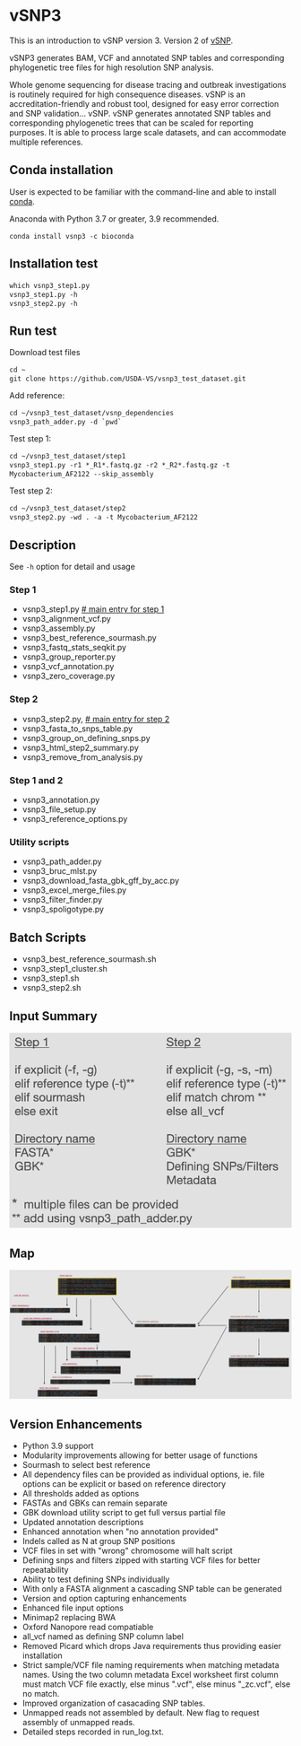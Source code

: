 # vSNP3

This is an introduction to vSNP version 3.  Version 2 of [vSNP](https://github.com/USDA-VS/vSNP). 

vSNP3 generates BAM, VCF and annotated SNP tables and corresponding phylogenetic tree files for high resolution SNP analysis.

Whole genome sequencing for disease tracing and outbreak investigations is routinely required for high consequence diseases.  vSNP is an accreditation-friendly and robust tool, designed for easy error correction and SNP validation... vSNP. vSNP generates annotated SNP tables and corresponding phylogenetic trees that can be scaled for reporting purposes.   It is able to process large scale datasets, and can accommodate multiple references.

## Conda installation

User is expected to be familiar with the command-line and able to install [conda](https://www.anaconda.com/products/individual).

Anaconda with Python 3.7 or greater, 3.9 recommended.

```
conda install vsnp3 -c bioconda
```

## Installation test
```
which vsnp3_step1.py
vsnp3_step1.py -h
vsnp3_step2.py -h
```

## Run test

Download test files
```
cd ~
git clone https://github.com/USDA-VS/vsnp3_test_dataset.git
```

Add reference:
```
cd ~/vsnp3_test_dataset/vsnp_dependencies
vsnp3_path_adder.py -d `pwd`
```

Test step 1:
```
cd ~/vsnp3_test_dataset/step1
vsnp3_step1.py -r1 *_R1*.fastq.gz -r2 *_R2*.fastq.gz -t Mycobacterium_AF2122 --skip_assembly
```

Test step 2:
```
cd ~/vsnp3_test_dataset/step2
vsnp3_step2.py -wd . -a -t Mycobacterium_AF2122
```

## Description

See `-h` option for detail and usage

### Step 1
- vsnp3_step1.py <u> # main entry for step 1</u>
- vsnp3_alignment_vcf.py
- vsnp3_assembly.py
- vsnp3_best_reference_sourmash.py
- vsnp3_fastq_stats_seqkit.py
- vsnp3_group_reporter.py
- vsnp3_vcf_annotation.py
- vsnp3_zero_coverage.py

### Step 2
- vsnp3_step2.py, <u># main entry for step 2</u>
- vsnp3_fasta_to_snps_table.py
- vsnp3_group_on_defining_snps.py
- vsnp3_html_step2_summary.py
- vsnp3_remove_from_analysis.py

### Step 1 and 2
- vsnp3_annotation.py
- vsnp3_file_setup.py
- vsnp3_reference_options.py

### Utility scripts
- vsnp3_path_adder.py
- vsnp3_bruc_mlst.py
- vsnp3_download_fasta_gbk_gff_by_acc.py
- vsnp3_excel_merge_files.py
- vsnp3_filter_finder.py
- vsnp3_spoligotype.py

## Batch Scripts
- vsnp3_best_reference_sourmash.sh
- vsnp3_step1_cluster.sh
- vsnp3_step1.sh
- vsnp3_step2.sh
  
## Input Summary

<!-- <img src="../dependencies/vsnp_inputs.png" alt="vSNP inputs" width="500"> -->
![vSNP inputs](docs/img/vsnp_inputs.png "vSNP inputs")
## Map

<!-- ![vSNP script usage](../dependencies/vsnp3_structure.jpg "Script structure") -->
![Script structure](docs/img/vsnp3_structure.png "Script structure")

## Version Enhancements

- Python 3.9 support
- Modularity improvements allowing for better usage of functions
- Sourmash to select best reference
- All dependency files can be provided as individual options, ie. file options can be explicit or based on reference directory
- All thresholds added as options
- FASTAs and GBKs can remain separate
- GBK download utility script to get full versus partial file
- Updated annotation descriptions
- Enhanced annotation when "no annotation provided"
- Indels called as N at group SNP positions
- VCF files in set with "wrong" chromosome will halt script
- Defining snps and filters zipped with starting VCF files for better repeatability
- Ability to test defining SNPs individually
- With only a FASTA alignment a cascading SNP table can be generated
- Version and option capturing enhancements
- Enhanced file input options
- Minimap2 replacing BWA
- Oxford Nanopore read compatiable
- all_vcf named as defining SNP column label
- Removed Picard which drops Java requirements thus providing easier installation
- Strict sample/VCF file naming requirements when matching metadata names.  Using the two column metadata Excel worksheet first column must match VCF file exactly, else minus ".vcf",  else minus "_zc.vcf", else no match.
- Improved organization of casacading SNP tables.
- Unmapped reads not assembled by default.  New flag to request assembly of unmapped reads.
- Detailed steps recorded in run_log.txt.
